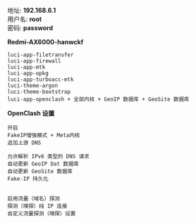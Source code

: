 地址: **192.168.6.1**<br>
用户名: **root**<br>
密码: **password**


**Redmi-AX6000-hanwckf**
```
luci-app-filetransfer
luci-app-firewall
luci-app-mtk
luci-app-opkg
luci-app-turboacc-mtk
luci-theme-argon
luci-theme-bootstrap
luci-app-openclash + 全部内核 + GeoIP 数据库 + GeoSite 数据库
```


**OpenClash 设置**
```
开启
FakeIP增强模式 + Meta内核
追加上游 DNS

允许解析 IPv6 类型的 DNS 请求
自动更新 GeoIP Dat 数据库
自动更新 GeoSite 数据库
Fake-IP 持久化


启用流量（域名）探测
探测（嗅探）纯 IP 连接
自定义流量探测（嗅探）设置
```

